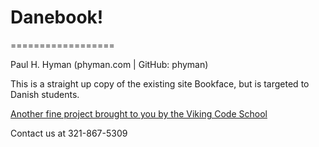 # Danebook!
==================

Paul H. Hyman (phyman.com | GitHub: phyman)

This is a straight up copy of the existing site Bookface, but is targeted to Danish students.

[Another fine project brought to you by the Viking Code School](http://vikingcodeschool.com)

Contact us at 321-867-5309
